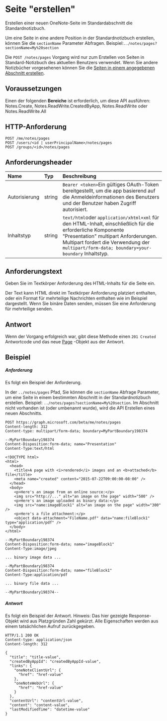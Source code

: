 # <a name="create-page"></a>Seite "erstellen"

Erstellen einer neuen OneNote-Seite im Standardabschnitt die Standardnotizbuch.

Um eine Seite in eine andere Position in der Standardnotizbuch erstellen, können Sie die `sectionName` Parameter Abfragen.  Beispiel:`../notes/pages?sectionName=My%20section`

Die `POST /notes/pages` Vorgang wird nur zum Erstellen von Seiten in Standard-Notizbuch des aktuellen Benutzers verwendet. Wenn Sie andere Notizbücher vorgesehenen können Sie die [Seiten in einem angegebenen Abschnitt erstellen](../api/section_post_pages.md).           
## <a name="prerequisites"></a>Voraussetzungen
Einen der folgenden **Bereiche** ist erforderlich, um diese API ausführen:  
Notes.Create, Notes.ReadWrite.CreatedByApp, Notes.ReadWrite oder Notes.ReadWrite.All
## <a name="http-request"></a>HTTP-Anforderung
<!-- { "blockType": "ignored" } -->

```http
POST /me/notes/pages
POST /users/<id | userPrincipalName>/notes/pages
POST /groups/<id>/notes/pages
```

## <a name="request-headers"></a>Anforderungsheader  
| Name       | Typ | Beschreibung|
|:---------------|:--------|:----------|
| Autorisierung  | string  | `Bearer <token>`Ein gültiges OAuth-Token bereitgestellt, um die app basierend auf die Anmeldeinformationen des Benutzers und der Benutzer haben Zugriff autorisiert. |
| Inhaltstyp | string | `text/html`oder `application/xhtml+xml` für den HTML-Inhalt, einschließlich für die erforderliche Komponente "Presentation" multipart Anforderungen. Multipart fordert die Verwendung der `multipart/form-data; boundary=your-boundary` Inhaltstyp. |

## <a name="request-body"></a>Anforderungstext
Geben Sie im Textkörper Anforderung des HTML-Inhalts für die Seite ein.

Der Text kann HTML direkt im Textkörper Anforderung platziert enthalten, oder ein Format für mehrteilige Nachrichten enthalten wie im Beispiel dargestellt. Wenn Sie binäre Daten senden, müssen Sie eine Anforderung für mehrteilige senden.

## <a name="response"></a>Antwort
Wenn der Vorgang erfolgreich war, gibt diese Methode einen `201 Created` Antwortcode und das neue [Page](../resources/page.md) -Objekt aus der Antwort.

## <a name="example"></a>Beispiel
##### <a name="request"></a>Anforderung
Es folgt ein Beispiel der Anforderung.

In der `../notes/pages` Pfad, Sie können die `sectionName` Abfrage Parameter, um eine Seite in einem bestimmten Abschnitt in der Standardnotizbuch erstellen. Beispiel: `../notes/pages?sectionName=My%20section`. Im Abschnitt nicht vorhanden ist (oder umbenannt wurde), wird die API Erstellen eines neuen Abschnitts.

<!-- { "blockType": "ignored" } -->
```http
POST https://graph.microsoft.com/beta/me/notes/pages
Content-length: 312
Content-type: multipart/form-data; boundary=MyPartBoundary198374

--MyPartBoundary198374
Content-Disposition:form-data; name="Presentation"
Content-Type:text/html

<!DOCTYPE html>
<html>
  <head>
    <title>A page with <i>rendered</i> images and an <b>attached</b> file</title>
    <meta name="created" content="2015-07-22T09:00:00-08:00" />
  </head>
  <body>
    <p>Here's an image from an online source:</p>
    <img src="http://..." alt="an image on the page" width="500" />
    <p>Here's an image uploaded as binary data:</p>
    <img src="name:imageBlock1" alt="an image on the page" width="300" />
    <p>Here's a file attachment:</p>
    <object data-attachment="FileName.pdf" data="name:fileBlock1" type="application/pdf" />
  </body>
</html>

--MyPartBoundary198374
Content-Disposition:form-data; name="imageBlock1"
Content-Type:image/jpeg

... binary image data ...

--MyPartBoundary198374
Content-Disposition:form-data; name="fileBlock1"
Content-Type:application/pdf

... binary file data ...

--MyPartBoundary198374--
```
##### <a name="response"></a>Antwort
Es folgt ein Beispiel der Antwort. Hinweis: Das hier gezeigte Response-Objekt wird aus Platzgründen Zahl gekürzt. Alle Eigenschaften werden aus einem tatsächlichen Aufruf zurückgegeben.
<!-- { "blockType": "ignored" } -->
```http
HTTP/1.1 200 OK
Content-type: application/json
Content-length: 312

{
  "title": "title-value",
  "createdByAppId": "createdByAppId-value",
  "links": {
    "oneNoteClientUrl": {
      "href": "href-value"
    },
    "oneNoteWebUrl": {
      "href": "href-value"
    }
  },
  "contentUrl": "contentUrl-value",
  "content": "content-value",
  "lastModifiedTime": "datetime-value"
}
```

<!-- uuid: 8fcb5dbc-d5aa-4681-8e31-b001d5168d79
2015-10-25 14:57:30 UTC -->
<!-- {
  "type": "#page.annotation",
  "description": "Create Page",
  "keywords": "",
  "section": "documentation",
  "tocPath": ""
}-->